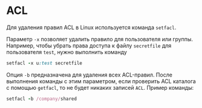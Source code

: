 # ACL

Для удаления правил ACL в Linux используется команда `setfacl`.

Параметр `-x` позволяет удалить правило для пользователя или группы. Например, чтобы убрать права доступа к файлу `secretfile` для пользователя `test`, нужно выполнить команду 
```ruby
setfacl -x u:test secretfile
```

Опция `-b` предназначена для удаления всех ACL-правил. После выполнения команды с этим параметром, если проверить ACL каталога с помощью `getfacl`, то не будет никаких записей `ACL`. Пример команды: 

```ruby
setfacl -b /company/shared
```
